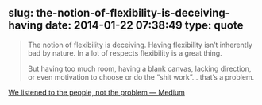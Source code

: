 slug: the-notion-of-flexibility-is-deceiving-having
date: 2014-01-22 07:38:49
type: quote
---

> The notion of flexibility is deceiving. Having flexibility isn’t inherently bad by nature. In a lot of respects flexibility is a great thing.
> 
>  But having too much room, having a blank canvas, lacking direction, or even motivation to choose or do the “shit work”… that’s a problem.
> 
> 

[We listened to the people, not the problem — Medium](https://medium.com/p/1816bd8a341a)
